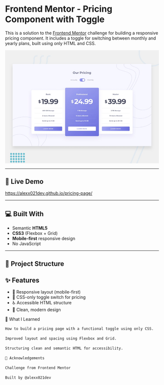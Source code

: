 # Frontend Mentor - Pricing Component with Toggle

This is a solution to the [Frontend Mentor](https://www.frontendmentor.io/) challenge for building a responsive pricing component. It includes a toggle for switching between monthly and yearly plans, built using only HTML and CSS.

![Project Preview](./preview.jpg)

---

## 🔗 Live Demo
https://alexx021dev.github.io/pricing-page/

---

## 💻 Built With

- Semantic **HTML5**
- **CSS3** (Flexbox + Grid)
- **Mobile-first** responsive design
- No JavaScript

---
## 📁 Project Structure

## ✨ Features

- 📱 Responsive layout (mobile-first)
- 🔄 CSS-only toggle switch for pricing
- ♿️ Accessible HTML structure
- 🎨 Clean, modern design

🧠 What I Learned

    How to build a pricing page with a functional toggle using only CSS.

    Improved layout and spacing using Flexbox and Grid.

    Structuring clean and semantic HTML for accessibility.

    🙌 Acknowledgements

    Challenge from Frontend Mentor

    Built by @alexx021dev
